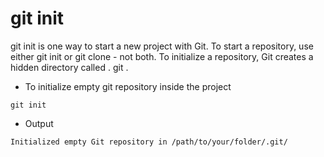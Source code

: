 # git init

git init is one way to start a new project with Git. To start a repository, use either git init or git clone - not both. To initialize a repository, Git creates a hidden directory called . git .
* To initialize empty git repository inside the project
```
git init
```
* Output
```
Initialized empty Git repository in /path/to/your/folder/.git/
```
